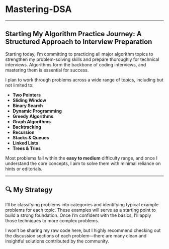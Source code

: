 # Mastering-DSA

---

## Starting My Algorithm Practice Journey: A Structured Approach to Interview Preparation

Starting today, I’m committing to practicing all major algorithm topics to strengthen my problem-solving skills and prepare thoroughly for technical interviews. Algorithms form the backbone of coding interviews, and mastering them is essential for success.

I plan to work through problems across a wide range of topics, including but not limited to:

- **Two Pointers**  
- **Sliding Window**  
- **Binary Search**  
- **Dynamic Programming**  
- **Greedy Algorithms**  
- **Graph Algorithms**  
- **Backtracking**  
- **Recursion**  
- **Stacks & Queues**  
- **Linked Lists**  
- **Trees & Tries**

Most problems fall within the **easy to medium** difficulty range, and once I understand the core concepts, I aim to solve them with minimal reliance on hints or editorials.

---

## 🔍 My Strategy

I’ll be classifying problems into categories and identifying typical example problems for each topic. These examples will serve as a starting point to build a strong foundation. Once I’m confident with the basics, I’ll apply those techniques to more complex problems.

I won’t be sharing my raw code here, but I highly recommend checking out the discussion sections of each problem—there are many clean and insightful solutions contributed by the community.
